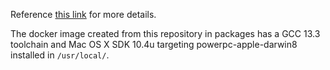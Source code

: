 Reference [this link](http://vxyz.me/00003.html) for more details.

The docker image created from this repository in packages has a GCC 13.3 toolchain and Mac OS X SDK 10.4u targeting powerpc-apple-darwin8 installed in `/usr/local/`.

